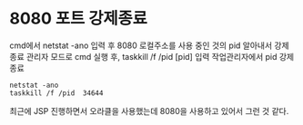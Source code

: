 # 8080 포트 강제종료 
cmd에서 netstat -ano 입력 후 8080 로컬주소를 사용 중인 것의 pid 알아내서 강제종료
관리자 모드로 cmd 실행 후, taskkill /f /pid [pid] 입력
작업관리자에서 pid 강제종료

```
netstat -ano
taskkill /f /pid  34644
```
최근에 JSP 진행하면서 오라클을 사용했는데 8080을 사용하고 있어서 그런 것 같다.